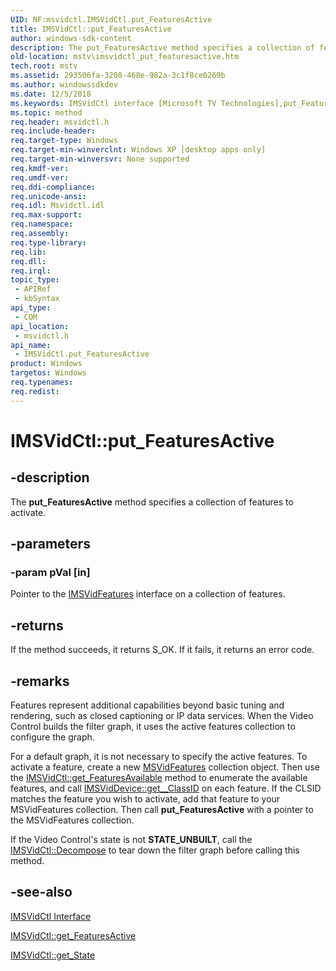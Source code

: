 ```yaml
---
UID: NF:msvidctl.IMSVidCtl.put_FeaturesActive
title: IMSVidCtl::put_FeaturesActive
author: windows-sdk-content
description: The put_FeaturesActive method specifies a collection of features to activate.
old-location: mstv\imsvidctl_put_featuresactive.htm
tech.root: mstv
ms.assetid: 293506fa-3208-468e-982a-3c1f8ce0269b
ms.author: windowssdkdev
ms.date: 12/5/2018
ms.keywords: IMSVidCtl interface [Microsoft TV Technologies],put_FeaturesActive method, IMSVidCtl.put_FeaturesActive, IMSVidCtl::put_FeaturesActive, IMSVidCtlput_FeaturesActive, mstv.imsvidctl_put_featuresactive, msvidctl/IMSVidCtl::put_FeaturesActive, put_FeaturesActive, put_FeaturesActive method [Microsoft TV Technologies], put_FeaturesActive method [Microsoft TV Technologies],IMSVidCtl interface
ms.topic: method
req.header: msvidctl.h
req.include-header: 
req.target-type: Windows
req.target-min-winverclnt: Windows XP [desktop apps only]
req.target-min-winversvr: None supported
req.kmdf-ver: 
req.umdf-ver: 
req.ddi-compliance: 
req.unicode-ansi: 
req.idl: Msvidctl.idl
req.max-support: 
req.namespace: 
req.assembly: 
req.type-library: 
req.lib: 
req.dll: 
req.irql: 
topic_type:
 - APIRef
 - kbSyntax
api_type:
 - COM
api_location:
 - msvidctl.h
api_name:
 - IMSVidCtl.put_FeaturesActive
product: Windows
targetos: Windows
req.typenames: 
req.redist: 
---
```


# IMSVidCtl::put_FeaturesActive


## -description


The <b>put_FeaturesActive</b> method specifies a collection of features to activate.


## -parameters




### -param pVal [in]

Pointer to the <a href="https://msdn.microsoft.com/19790fab-0530-4a17-8a3c-a50576fea9ca">IMSVidFeatures</a> interface on a collection of features.


## -returns



If the method succeeds, it returns S_OK. If it fails, it returns an error code.




## -remarks



Features represent additional capabilities beyond basic tuning and rendering, such as closed captioning or IP data services. When the Video Control builds the filter graph, it uses the active features collection to configure the graph.

For a default graph, it is not necessary to specify the active features. To activate a feature, create a new <a href="https://msdn.microsoft.com/dd826afd-b6a1-449e-937b-8341506d3e1a">MSVidFeatures</a> collection object. Then use the <a href="https://msdn.microsoft.com/73da686c-0c25-4dfb-8a13-681f1dac6a4a">IMSVidCtl::get_FeaturesAvailable</a> method to enumerate the available features, and call <a href="https://msdn.microsoft.com/en-us/library/Dd694530(v=VS.85).aspx">IMSVidDevice::get__ClassID</a> on each feature. If the CLSID matches the feature you wish to activate, add that feature to your MSVidFeatures collection. Then call <b>put_FeaturesActive</b> with a pointer to the MSVidFeatures collection.

If the Video Control's state is not <b>STATE_UNBUILT</b>, call the <a href="https://msdn.microsoft.com/e67bf380-dc2c-42c9-a995-17951c65fbda">IMSVidCtl::Decompose</a> to tear down the filter graph before calling this method.




## -see-also




<a href="https://msdn.microsoft.com/e3ea10ea-bfb4-4c35-9933-5ad0367fd9ee">IMSVidCtl Interface</a>



<a href="https://msdn.microsoft.com/33832fe2-e8ef-4e37-9af9-90f566feb559">IMSVidCtl::get_FeaturesActive</a>



<a href="https://msdn.microsoft.com/45f35832-709c-4f78-9e1a-a6ad489fc81f">IMSVidCtl::get_State</a>
 

 

